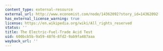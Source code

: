```yaml
---
content_type: external-resource
external_url: http://www.economist.com/node/14362092?story_id=14362092
has_external_license_warning: true
license: https://en.wikipedia.org/wiki/All_rights_reserved
status: ''
title: The Electric-Fuel-Trade Acid Test
uid: 600bcb5b-9a59-48f6-8fd2-9ab9fa487aaa
wayback_url: ''
---
```

